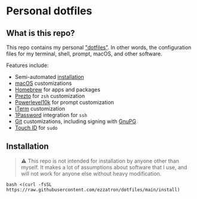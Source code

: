 # Personal dotfiles

## What is this repo?

This repo contains my personal ["dotfiles"]. In other words, the configuration
files for my terminal, shell, prompt, macOS, and other software.

Features include:

- Semi-automated [installation]
- [macOS] customizations
- [Homebrew] for apps and packages
- [Prezto] for `zsh` customization
- [Powerlevel10k] for prompt customization
- [iTerm] customization
- [1Password] integration for `ssh`
- [Git] customizations, including signing with [GnuPG]
- [Touch ID] for `sudo`

["dotfiles"]: https://wikipedia.org/wiki/Hidden_file_and_hidden_directory#Unix_and_Unix-like_environments
[1password]: https://1password.com/
[git]: https://git-scm.com/
[gnupg]: https://gnupg.org/
[homebrew]: https://brew.sh/
[installation]: #installation
[iterm]: https://iterm2.com/
[macos]: https://apple.com/macos/
[powerlevel10k]: https://github.com/romkatv/powerlevel10k
[prezto]: https://github.com/sorin-ionescu/prezto
[touch id]: https://wikipedia.org/wiki/Touch_ID

## Installation

> ⚠️ This repo is not intended for installation by anyone other than myself. It
> makes a lot of assumptions about software that I use, and will not work for
> anyone else without heavy modification.

```shell
bash <(curl -fsSL https://raw.githubusercontent.com/ezzatron/dotfiles/main/install)
```
